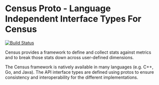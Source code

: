 Census Proto - Language Independent Interface Types For Census
===============================================================
[![Build Status](https://travis-ci.org/google/instrumentation-proto.svg?branch=master)](https://travis-ci.org/google/instrumentation-proto)

Census provides a framework to define and collect stats against metrics and to
break those stats down across user-defined dimensions.

The Census framework is natively available in many languages (e.g. C++, Go,
and Java). The API interface types are defined using protos to ensure
consistency and interoperability for the different implementations.
